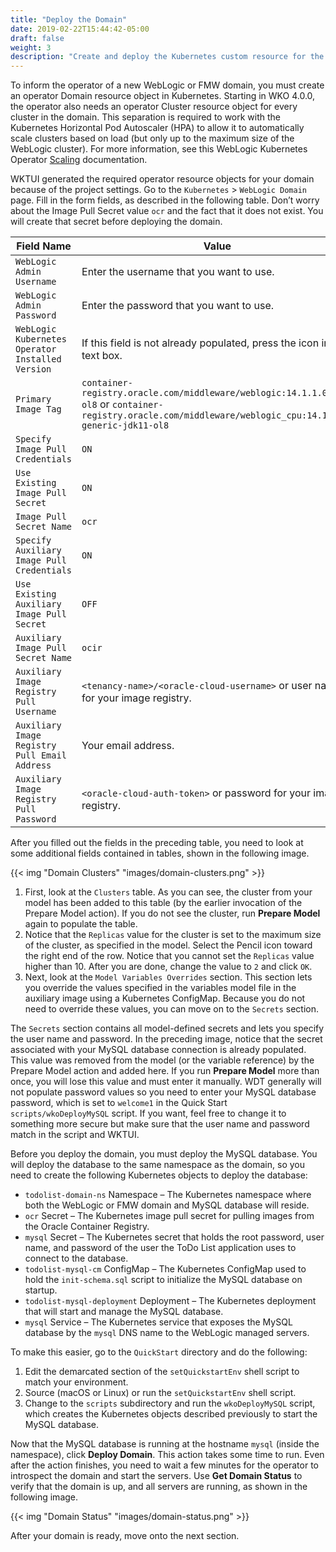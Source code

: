 ```yaml
---
title: "Deploy the Domain"
date: 2019-02-22T15:44:42-05:00
draft: false
weight: 3
description: "Create and deploy the Kubernetes custom resource for the WebLogic domain."
---
```


To inform the operator of a new WebLogic or FMW domain, you must create an operator Domain resource object in Kubernetes.  Starting in WKO 4.0.0, the operator also needs an operator Cluster resource object for every cluster in the domain.  This separation is required to work with the Kubernetes Horizontal Pod Autoscaler (HPA) to allow it to automatically scale clusters based on load (but only up to the maximum size of the WebLogic cluster). For more information, see this WebLogic Kubernetes Operator [Scaling](https://oracle.github.io/weblogic-kubernetes-operator/managing-domains/domain-lifecycle/scaling/) documentation.

WKTUI generated the required operator resource objects for your domain because of the project settings.  Go to the `Kubernetes` > `WebLogic Domain` page.  Fill in the form fields, as described in the following table. Don’t worry about the Image Pull Secret value `ocr` and the fact that it does not exist.  You will create that secret before deploying the domain.

| Field Name | Value |
| --- | --- |
| `WebLogic Admin Username` |  Enter the username that you want to use. |
| `WebLogic Admin Password` |  Enter the password that you want to use. |
| `WebLogic Kubernetes Operator Installed Version` |  If this field is not already populated, press the icon in the text box. |
| `Primary Image Tag` | `container-registry.oracle.com/middleware/weblogic:14.1.1.0-11-ol8` or `container-registry.oracle.com/middleware/weblogic_cpu:14.1.1.0-generic-jdk11-ol8` |
| `Specify Image Pull Credentials` | `ON` |
| `Use Existing Image Pull Secret` |  `ON` |
| `Image Pull Secret Name` | `ocr` |
| `Specify Auxiliary Image Pull Credentials` | `ON` |
| `Use Existing Auxiliary Image Pull Secret` | `OFF` |
| `Auxiliary Image Pull Secret Name` | `ocir` |
| `Auxiliary Image Registry Pull Username` | `<tenancy-name>/<oracle-cloud-username>` or user name for your image registry. |
| `Auxiliary Image Registry Pull Email Address` | Your email address. |
| `Auxiliary Image Registry Pull Password` | `<oracle-cloud-auth-token>` or password for your image registry. |

After you filled out the fields in the preceding table, you need to look at some additional fields contained in tables, shown in the following image.  

{{< img "Domain Clusters" "images/domain-clusters.png" >}}

1. First, look at the `Clusters` table.  As you can see, the cluster from your model has been added to this table (by the earlier invocation of the Prepare Model action).  If you do not see the cluster, run **Prepare Model** again to populate the table.  
2. Notice that the `Replicas` value for the cluster is set to the maximum size of the cluster, as specified in the model.  Select the Pencil icon toward the right end of the row.  Notice that you cannot set the `Replicas` value higher than 10.  After you are done, change the value to `2` and click `OK`.
3. Next, look at the `Model Variables Overrides` section.  This section lets you override the values specified in the variables model file in the auxiliary image using a Kubernetes ConfigMap.  Because you do not need to override these values, you can move on to the `Secrets` section.

The `Secrets` section contains all model-defined secrets and lets you specify the user name and password.  In the preceding image, notice that the secret associated with your MySQL database connection is already populated.  This value was removed from the model (or the variable reference) by the Prepare Model action and added here.  If you run **Prepare Model** more than once, you will lose this value and must enter it manually.  WDT generally will not populate password values so you need to enter your MySQL database password, which is set to `welcome1` in the Quick Start `scripts/wkoDeployMySQL` script.  If you want, feel free to change it to something more secure but make sure that the user name and password match in the script and WKTUI.

Before you deploy the domain, you must deploy the MySQL database.  You will deploy the database to the same namespace as the domain, so you need to create the following Kubernetes objects to deploy the database:

- `todolist-domain-ns` Namespace – The Kubernetes namespace where both the WebLogic or FMW domain and MySQL database will reside.
- `ocr` Secret – The Kubernetes image pull secret for pulling images from the Oracle Container Registry.
- `mysql` Secret – The Kubernetes secret that holds the root password, user name, and password of the user the ToDo List application uses to connect to the database.
- `todolist-mysql-cm` ConfigMap – The Kubernetes ConfigMap used to hold the `init-schema.sql` script to initialize the MySQL database on startup.
- `todolist-mysql-deployment` Deployment – The Kubernetes deployment that will start and manage the MySQL database.
- `mysql` Service – The Kubernetes service that exposes the MySQL database by the `mysql` DNS name to the WebLogic managed servers.

To make this easier, go to the `QuickStart` directory and do the following:
1.	Edit the demarcated section of the `setQuickstartEnv` shell script to match your environment.
2.	Source (macOS or Linux) or run the `setQuickstartEnv` shell script.
3.	Change to the `scripts` subdirectory and run the `wkoDeployMySQL` script, which creates the Kubernetes objects described previously to start the MySQL database.

Now that the MySQL database is running at the hostname `mysql` (inside the namespace), click **Deploy Domain**.  This action takes some time to run.  Even after the action finishes, you need to wait a few minutes for the operator to introspect the domain and start the servers.  Use **Get Domain Status** to verify that the domain is up, and all servers are running, as shown in the following image.  

{{< img "Domain Status" "images/domain-status.png" >}}

After your domain is ready, move onto the next section.
